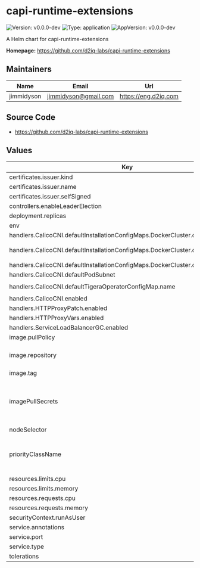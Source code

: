 <!--
 Copyright 2023 D2iQ, Inc. All rights reserved.
 SPDX-License-Identifier: Apache-2.0
 -->

# capi-runtime-extensions

![Version: v0.0.0-dev](https://img.shields.io/badge/Version-v0.0.0--dev-informational?style=flat-square) ![Type: application](https://img.shields.io/badge/Type-application-informational?style=flat-square) ![AppVersion: v0.0.0-dev](https://img.shields.io/badge/AppVersion-v0.0.0--dev-informational?style=flat-square)

A Helm chart for capi-runtime-extensions

**Homepage:** <https://github.com/d2iq-labs/capi-runtime-extensions>

## Maintainers

| Name | Email | Url |
| ---- | ------ | --- |
| jimmidyson | <jimmidyson@gmail.com> | <https://eng.d2iq.com> |

## Source Code

* <https://github.com/d2iq-labs/capi-runtime-extensions>

## Values

| Key | Type | Default | Description |
|-----|------|---------|-------------|
| certificates.issuer.kind | string | `"Issuer"` |  |
| certificates.issuer.name | string | `""` |  |
| certificates.issuer.selfSigned | bool | `true` |  |
| controllers.enableLeaderElection | bool | `false` |  |
| deployment.replicas | int | `1` |  |
| env | object | `{}` |  |
| handlers.CalicoCNI.defaultInstallationConfigMaps.DockerCluster.configMap.content | string | `""` |  |
| handlers.CalicoCNI.defaultInstallationConfigMaps.DockerCluster.configMap.name | string | `"calico-cni-installation-dockercluster"` |  |
| handlers.CalicoCNI.defaultInstallationConfigMaps.DockerCluster.create | bool | `true` |  |
| handlers.CalicoCNI.defaultPodSubnet | string | `"192.168.0.0/16"` |  |
| handlers.CalicoCNI.defaultTigeraOperatorConfigMap.name | string | `"tigera-operator"` |  |
| handlers.CalicoCNI.enabled | bool | `true` |  |
| handlers.HTTPProxyPatch.enabled | bool | `true` |  |
| handlers.HTTPProxyVars.enabled | bool | `true` |  |
| handlers.ServiceLoadBalancerGC.enabled | bool | `true` |  |
| image.pullPolicy | string | `"IfNotPresent"` |  |
| image.repository | string | `"ghcr.io/d2iq-labs/capi-runtime-extensions"` |  |
| image.tag | string | `""` |  |
| imagePullSecrets | list | `[]` | Optional secrets used for pulling the container image |
| nodeSelector | object | `{}` |  |
| priorityClassName | string | `""` | Optional priority class to be used for the pod. |
| resources.limits.cpu | string | `"100m"` |  |
| resources.limits.memory | string | `"256Mi"` |  |
| resources.requests.cpu | string | `"100m"` |  |
| resources.requests.memory | string | `"128Mi"` |  |
| securityContext.runAsUser | int | `65532` |  |
| service.annotations | object | `{}` |  |
| service.port | int | `443` |  |
| service.type | string | `"ClusterIP"` |  |
| tolerations | list | `[]` |  |
